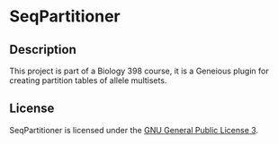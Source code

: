 SeqPartitioner
====================

Description
-----------

This project is part of a Biology 398 course, it is a Geneious plugin for creating partition tables of allele multisets.

License
-------

SeqPartitioner is licensed under the [GNU General Public License 3](http://www.gnu.org/copyleft/gpl.html).
